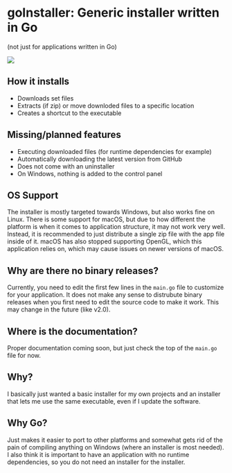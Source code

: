 # goInstaller: Generic installer written in Go
(not just for applications written in Go)

![](https://i.vgy.me/5qjQO6.png)

## How it installs
* Downloads set files
* Extracts (if zip) or move downloded files to a specific location
* Creates a shortcut to the executable

## Missing/planned features
* Executing downloaded files (for runtime dependencies for example)
* Automatically downloading the latest version from GitHub
* Does not come with an uninstaller
* On Windows, nothing is added to the control panel

## OS Support
The installer is mostly targeted towards Windows, but also works fine on Linux.
There is some support for macOS, but due to how different the platform is when it comes to 
application structure, it may not work very well. Instead, it is recommended to just distribute 
a single zip file with the app file inside of it. macOS has also stopped supporting OpenGL, 
which this application relies on, which may cause issues on newer versions of macOS.

## Why are there no binary releases?
Currently, you need to edit the first few lines in the `main.go` file to customize for your
application. It does not make any sense to distrubute binary releases when you first need
to edit the source code to make it work. This may change in the future (like v2.0).

## Where is the documentation?
Proper documentation coming soon, but just check the top of the `main.go` file for now.

## Why?
I basically just wanted a basic installer for my own projects and an installer that lets me use the same executable, even if I update the software.

## Why Go?
Just makes it easier to port to other platforms and somewhat gets rid of the pain of compiling anything on Windows (where an installer is most needed). I also think it is important to have an application with no runtime dependencies, so you do not need an installer for the installer.